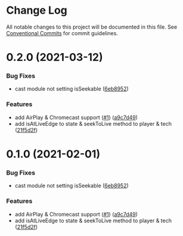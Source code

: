 # Change Log

All notable changes to this project will be documented in this file.
See [Conventional Commits](https://conventionalcommits.org) for commit guidelines.

# 0.2.0 (2021-03-12)


### Bug Fixes

* cast module not setting isSeekable ([6eb8952](https://github.com/Eyevinn/web-player/commit/6eb89522fee5f65ed9d5b7bfaf6007d5b8b71fb5))


### Features

* add AirPlay & Chromecast support ([#1](https://github.com/Eyevinn/web-player/issues/1)) ([a9c7d49](https://github.com/Eyevinn/web-player/commit/a9c7d49086b55e09af482acdc9695d88b7c2c0e1))
* add isAtLiveEdge to state & seekToLive method to player & tech ([21f5d2f](https://github.com/Eyevinn/web-player/commit/21f5d2f57cc3d379ab7bb4874648c4291eb1fe33))





# 0.1.0 (2021-02-01)


### Bug Fixes

* cast module not setting isSeekable ([6eb8952](https://github.com/Eyevinn/web-player/commit/6eb89522fee5f65ed9d5b7bfaf6007d5b8b71fb5))


### Features

* add AirPlay & Chromecast support ([#1](https://github.com/Eyevinn/web-player/issues/1)) ([a9c7d49](https://github.com/Eyevinn/web-player/commit/a9c7d49086b55e09af482acdc9695d88b7c2c0e1))
* add isAtLiveEdge to state & seekToLive method to player & tech ([21f5d2f](https://github.com/Eyevinn/web-player/commit/21f5d2f57cc3d379ab7bb4874648c4291eb1fe33))
